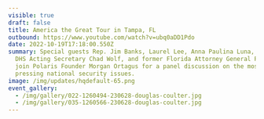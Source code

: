 ```yaml
---
visible: true
draft: false
title: America the Great Tour in Tampa, FL
outbound: https://www.youtube.com/watch?v=ubq0aDD1Pdo
date: 2022-10-19T17:18:00.550Z
summary: Special guests Rep. Jim Banks, Laurel Lee, Anna Paulina Luna, former
  DHS Acting Secretary Chad Wolf, and former Florida Attorney General Pam Bondi,
  join Polaris Founder Morgan Ortagus for a panel discussion on the most
  pressing national security issues.
image: /img/updates/hqdefault-65.png
event_gallery:
  - /img/gallery/022-1260494-230628-douglas-coulter.jpg
  - /img/gallery/035-1260566-230628-douglas-coulter.jpg
---
```

